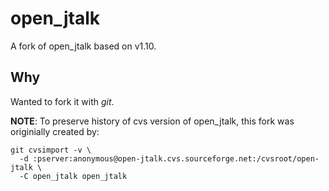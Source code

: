 # open_jtalk

A fork of open_jtalk based on v1.10.

## Why

Wanted to fork it with *git*.

**NOTE**: To preserve history of cvs version of open_jtalk, this fork was originially created by:

```
git cvsimport -v \
  -d :pserver:anonymous@open-jtalk.cvs.sourceforge.net:/cvsroot/open-jtalk \
  -C open_jtalk open_jtalk
```
